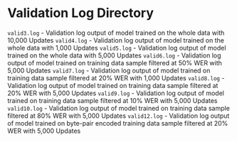 # Validation Log Directory

`valid3.log` - Validation log output of model trained on the whole data with 10,000 Updates
`valid4.log` - Validation log output of model trained on the whole data with 1,000 Updates
`valid5.log` - Validation log output of model trained on the whole data with 5,000 Updates
`valid6.log` - Validation log output of model trained on training data sample filtered at 50% WER with 5,000 Updates
`valid7.log` - Validation log output of model trained on training data sample filtered at 20% WER with 1,000 Updates
`valid8.log` - Validation log output of model trained on training data sample filtered at 20% WER with 5,000 Updates
`valid9.log` - Validation log output of model trained on training data sample filtered at 10% WER with 5,000 Updates
`valid10.log` - Validation log output of model trained on training data sample filtered at 80% WER with 5,000 Updates
`valid12.log` - Validation log output of model trained on byte-pair encoded training data sample filtered at 20% WER with 5,000 Updates

